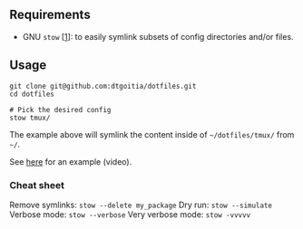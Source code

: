 ## Requirements

* GNU `stow` [[1][1]]: to easily symlink subsets of config directories and/or files.

## Usage

```shell
git clone git@github.com:dtgoitia/dotfiles.git
cd dotfiles

# Pick the desired config
stow tmux/
```

The example above will symlink the content inside of `~/dotfiles/tmux/` from `~/`.

See [here][2] for an example (video).

### Cheat sheet

Remove symlinks: `stow --delete my_package`
Dry run: `stow --simulate`
Verbose mode: `stow --verbose`
Very verbose mode: `stow -vvvvv`

<!-- External references -->

[1]: https://www.gnu.org/software/stow/manual/stow.html "GNU stow manual"
[2]: https://youtu.be/7mv411guRaI "[GNU Stow] - Dotfile management"
